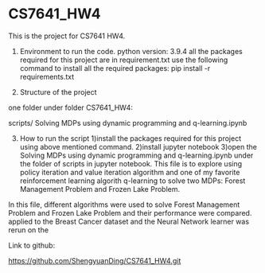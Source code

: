 # CS7641_HW4
This is the project for CS7641 HW4. 
1. Environment to run the code.
python version: 3.9.4
all the packages required for this project are in requirement.txt
use the following command to install all the required packages:
pip install -r requirements.txt

2. Structure of the project

one folder under  folder CS7641_HW4:

scripts/
	Solving MDPs using dynamic programming and q-learning.ipynb


3. How to run the script
1)install the packages required for this project using above mentioned command.
2)install jupyter notebook
3)open the Solving MDPs using dynamic programming and q-learning.ipynb under the folder of scripts in jupyter notebook.
This file is to explore using policy iteration and value iteration algorithm and one of my favorite reinforcement learning algorith q-learning to solve two
MDPs: Forest Management Problem and Frozen Lake Problem. 

In this file, different algorithms were used to solve Forest Management Problem and Frozen Lake Problem and their performance were compared.
applied to the Breast Cancer dataset and the Neural Network learner was rerun on the

Link to github:

https://github.com/ShengyuanDing/CS7641_HW4.git